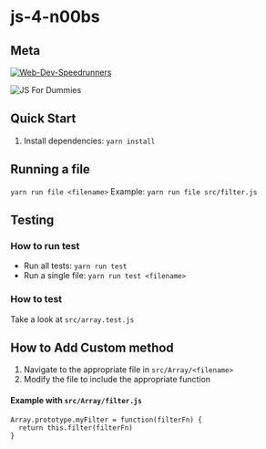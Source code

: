 # js-4-n00bs

## Meta

[![Web-Dev-Speedrunners](https://circleci.com/gh/Web-Dev-Speedrunners/js-4-n00bs.svg?style=svg)](https://app.circleci.com/pipelines/github/Web-Dev-Speedrunners/js-4-n00bs)

![JS For Dummies](https://images-na.ssl-images-amazon.com/images/I/51y+YhtJz-L._SX322_BO1,204,203,200_.jpg)

## Quick Start

1. Install dependencies: `yarn install`

## Running a file

`yarn run file <filename>`
Example: `yarn run file src/filter.js`

## Testing

### How to run test

- Run all tests: `yarn run test`
- Run a single file: `yarn run test <filename>`

### How to test

Take a look at `src/array.test.js`

## How to Add Custom method

1. Navigate to the appropriate file in `src/Array/<filename>`
2. Modify the file to include the appropriate function

#### Example with `src/Array/filter.js`

```
Array.prototype.myFilter = function(filterFn) {
  return this.filter(filterFn)
}
```
